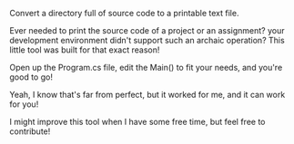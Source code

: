 Convert a directory full of source code to a printable text file.

Ever needed to print the source code of a project or an assignment? your development environment didn't support such an archaic operation? This little tool was built for that exact reason!

Open up the Program.cs file, edit the Main() to fit your needs, and you're good to go!

Yeah, I know that's far from perfect, but it worked for me, and it can work for you!

I might improve this tool when I have some free time, but feel free to contribute!
